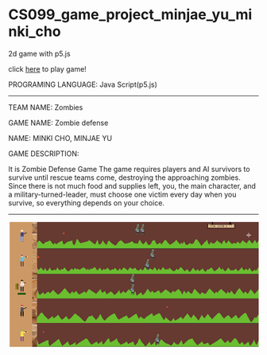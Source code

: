 # CS099_game_project_minjae_yu_minki_cho

2d game with p5.js

click [here](https://rudy-castan-digipen-teaching.github.io/CS099_game_project_minjae_yu_minki_cho/) to play game!

PROGRAMING LANGUAGE: Java Script(p5.js)

---

TEAM NAME: Zombies

GAME NAME: Zombie defense

NAME: MINKI CHO, MINJAE YU

GAME DESCRIPTION:  

  It is Zombie Defense Game 
  The game requires players and AI survivors to survive until rescue teams come, destroying the approaching zombies. 
  Since there is not much food and supplies left, you, the main character, and a military-turned-leader, must choose one victim every day when you survive, so everything depends on your choice.

---
<img src="https://github.com/Rudy-Castan-DigiPen-Teaching/CS099_game_project_minjae_yu_minki_cho/blob/main/game_screen/gamescreen.PNG" alt="#Zombie defense">


